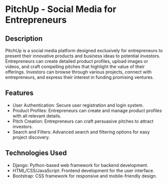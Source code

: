 
# PitchUp - Social Media for Entrepreneurs

## Description

PitchUp is a social media platform designed exclusively for entrepreneurs to present their innovative products and business
ideas to potential investors. Entrepreneurs can create detailed product profiles, upload images or videos, and craft compelling 
pitches that highlight the value of their offerings. Investors can browse through various projects, connect with entrepreneurs,
and express their interest in funding promising ventures.

## Features

- User Authentication: Secure user registration and login system.
- Product Profiles: Entrepreneurs can create and manage product profiles with all relevant details.
- Pitch Creation: Entrepreneurs can craft persuasive pitches to attract investors.
- Search and Filters: Advanced search and filtering options for easy project discovery.

## Technologies Used

- Django: Python-based web framework for backend development.
- HTML/CSS/JavaScript: Frontend development for the user interface.
- Bootstrap: CSS framework for responsive and mobile-friendly design.

